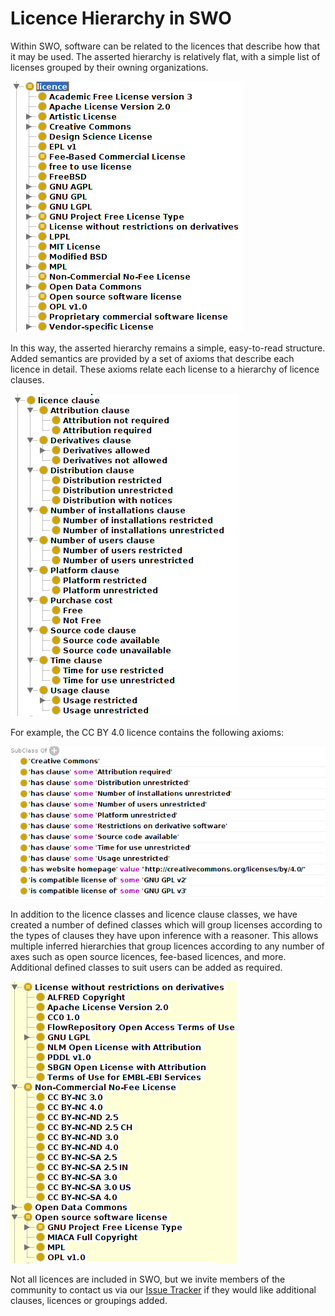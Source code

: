 # Licence Hierarchy in SWO

Within SWO, software can be related to the licences that describe how that it may be used. The asserted hierarchy is relatively flat, with a simple list of licenses grouped by their owning organizations.

![Licence Hierarchy](images/LicenceHierarchy.png)

In this way, the asserted hierarchy remains a simple, easy-to-read structure. Added semantics are provided by a set of axioms that describe each licence in detail. These axioms relate each license to a hierarchy of licence clauses.

![Licence Clauses](images/LicenceClauses.png)

For example, the CC BY 4.0 licence contains the following axioms:

![CC BY 4.0 Axioms](images/cc-by-4.png)


In addition to the licence classes and licence clause classes, we have created a number of defined classes which will group licenses according to the types of clauses they have upon inference with a reasoner. This allows multiple inferred hierarchies that group licences according to any number of axes such as open source licences, fee-based licences, and more. Additional defined classes to suit users can be added as required. 

![Example Defined Classes](images/DefinedClasses.png)


Not all licences are included in SWO, but we invite members of the community to contact us via our [Issue Tracker](https://github.com/allysonlister/swo/issues) if they would like additional clauses, licences or groupings added.
